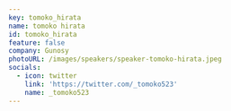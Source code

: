 ```yaml
---
key: tomoko_hirata
name: tomoko hirata
id: tomoko_hirata
feature: false
company: Gunosy
photoURL: /images/speakers/speaker-tomoko-hirata.jpeg
socials:
  - icon: twitter
    link: 'https://twitter.com/_tomoko523'
    name: _tomoko523
---
```

